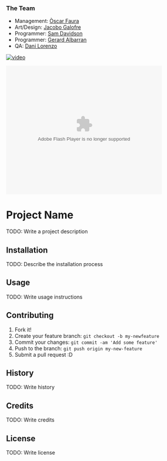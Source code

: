 ### The Team
* Management: [Òscar Faura](https://github.com/ofaura)
* Art/Design: [Jacobo Galofre](https://github.com/sherzock)
* Programmer: [Sam Davidson](https://github.com/samuelkurtdavidson)
* Programmer: [Gerard Albarran](https://github.com/GAPIntoTheGame)
* QA: [Dani Lorenzo](https://github.com/DLorenzoLaguno17)


[![video](https://github.com/ofaura/Andro_Dunos/blob/master/team.jpg)](https://www.youtube.com/watch?v=FYyT9rK8hGw)

<object width="425" height="350">
  <param name="movie" value="https://www.youtube.com/watch?v=FYyT9rK8hGw" />
  <param name="wmode" value="transparent" />
  <embed src="http://https://www.youtube.com/watch?v=FYyT9rK8hGw"
         type="application/x-shockwave-flash"
         wmode="transparent" width="425" height="350" />
</object>

# Project Name
TODO: Write a project description
## Installation
TODO: Describe the installation process
## Usage
TODO: Write usage instructions
## Contributing
1. Fork it!
2. Create your feature branch: `git checkout -b my-newfeature`
3. Commit your changes: `git commit -am 'Add some
feature'`
4. Push to the branch: `git push origin my-new-feature`
5. Submit a pull request :D
## History
TODO: Write history
## Credits
TODO: Write credits
## License
TODO: Write license

